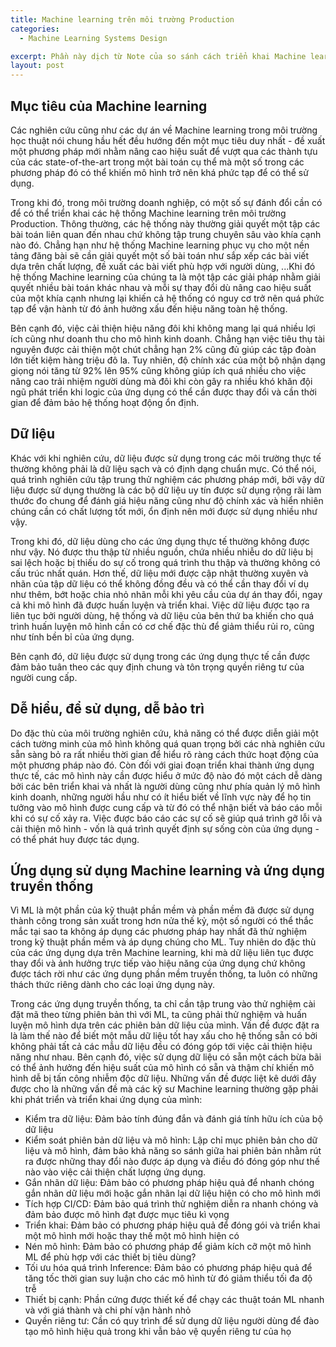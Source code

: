 ```yaml
---
title: Machine learning trên môi trường Production
categories:
  - Machine Learning Systems Design

excerpt: Phần này dịch từ Note của so sánh cách triển khai Machine learning khi nghiên cứu và triển khai trên môi trường Production cũng như nêu các vấn đề cần quan tâm khi triển khai các ứng dụng machine learning ở môi trường thực tế.
layout: post
---
```


## Mục tiêu của Machine learning

Các nghiên cứu cũng như các dự án về Machine learning trong môi trường học thuật nói chung hầu hết đều hướng đến một mục tiêu duy nhất - đề xuất một phương pháp mới nhằm nâng cao hiệu suất để vượt qua các thành tựu của các state-of-the-art trong một bài toán cụ thể mà một số trong các phương pháp đó có thể khiến mô hình trở nên khá phức tạp để có thể sử dụng.

Trong khi đó, trong môi trường doanh nghiệp, có một số sự đánh đổi cần có để có thể triển khai các hệ thống Machine learning trên môi trường Production. Thông thường, các hệ thống này thường giải quyết một tập các bài toán liên quan đến nhau chứ không tập trung chuyên sâu vào khía cạnh nào đó. Chẳng hạn như hệ thống Machine learning phục vụ cho một nền tảng đăng bài sẽ cần giải quyết một số bài toán như sắp xếp các bài viết dựa trên chất lượng, đề xuất các bài viết phù hợp với người dùng, ...Khi đó hệ thống Machine learning của chúng ta là một tập các giải pháp nhằm giải quyết nhiều bài toán khác nhau và mỗi sự thay đổi dù nâng cao hiệu suất của một khía cạnh nhưng lại khiến cả hệ thống có nguy cơ trở nên quá phức tạp để vận hành từ đó ảnh hưởng xấu đến hiệu năng toàn hệ thống.

Bên cạnh đó, việc cải thiện hiệu năng đôi khi không mang lại quá nhiều lợi ích cũng như doanh thu cho mô hình kinh doanh. Chẳng hạn việc tiêu thụ tài nguyên được cải thiện một chút chẳng hạn 2% cũng đủ giúp các tập đoàn lớn tiết kiệm hàng triệu đô la. Tuy nhiên, độ chính xác của một bộ nhận dạng giọng nói tăng từ 92% lên 95% cũng không giúp ích quá nhiều cho việc nâng cao trải nhiệm người dùng mà đôi khi còn gây ra nhiều khó khăn đội ngũ phát triển khi logic của ứng dụng có thể cần được thay đổi và cần thời gian để đảm bảo hệ thống hoạt động ổn định.

## Dữ liệu

Khác với khi nghiên cứu, dữ liệu được sử dụng trong các môi trường thực tế thường không phải là dữ liệu sạch và có định dạng chuẩn mực. Có thể nói, quá trình nghiên cứu tập trung thử nghiệm các phương pháp mới, bởi vậy dữ liệu được sử dụng thường là các bộ dữ liệu uy tín được sử dụng rộng rãi làm thước đo chung để đánh giá hiệu năng cũng như độ chính xác và hiển nhiên chúng cần có chất lượng tốt mới, ổn định nên mới được sử dụng nhiều như vậy.

Trong khi đó, dữ liệu dùng cho các ứng dụng thực tế thường không được như vậy. Nó được thu thập từ nhiều nguồn, chứa nhiều nhiễu do dữ liệu bị sai lệch hoặc bị thiếu do sự cố trong quá trình thu thập và thường không có cấu trúc nhất quán. Hơn thế, dữ liệu mới được cập nhật thường xuyên và nhãn của tập dữ liệu có thể không đồng đều và có thể cần thay đổi ví dụ như thêm, bớt hoặc chia nhỏ nhãn mỗi khi yêu cầu của dự án thay đổi, ngay cả khi mô hình đã được huấn luyện và triển khai. Việc dữ liệu được tạo ra liên tục bởi người dùng, hệ thống và dữ liệu của bên thứ ba khiến cho quá trình huấn luyện mô hình cần có cơ chế đặc thù để giảm thiểu rủi ro, cũng như tính bền bỉ của ứng dụng.

Bên cạnh đó, dữ liệu được sử dụng trong các ứng dụng thực tế cần được đảm bảo tuân theo các quy định chung và tôn trọng quyền riêng tư của người cung cấp.

## Dễ hiểu, để sử dụng, dễ bảo trì

Do đặc thù của môi trường nghiên cứu, khả năng có thể được diễn giải một cách tường minh của mô hình không quá quan trọng bởi các nhà nghiên cứu sẵn sàng bỏ ra rất nhiều thời gian để hiểu rõ ràng cách thức hoạt động của một phương pháp nào đó. Còn đối với giai đoạn triển khai thành ứng dụng thực tế, các mô hình này cần được hiểu ở mức độ nào đó một cách dễ dàng bởi các bên triển khai và nhất là người dùng cũng như phía quản lý mô hình kinh doanh, những người hầu như có ít hiểu biết về lĩnh vực này để họ tin tưởng vào mô hình được cung cấp và từ đó có thể nhận biết và báo cáo mỗi khi có sự cố xảy ra. Việc được báo cáo các sự cố sẽ giúp quá trình gỡ lỗi và cải thiện mô hình - vốn là quá trình quyết định sự sống còn của ứng dụng - có thể phát huy được tác dụng.

## Ứng dụng sử dụng Machine learning và ứng dụng truyền thống

Vì ML là một phần của kỹ thuật phần mềm và phần mềm đã được sử dụng thành công trong sản xuất trong hơn nửa thế kỷ, một số người có thể thắc mắc tại sao ta không áp dụng các phương pháp hay nhất đã thử nghiệm trong kỹ thuật phần mềm và áp dụng chúng cho ML. Tuy nhiên do đặc thù của các ứng dụng dựa trên Machine learning, khi mà dữ liệu liên tục được thay đổi và ảnh hưởng trực tiếp vào hiệu năng của ứng dụng chứ không được tách rời như các ứng dụng phần mềm truyền thống, ta luôn có những thách thức riêng dành cho các loại ứng dụng này.

Trong các ứng dụng truyền thống, ta chỉ cần tập trung vào thử nghiệm cài đặt mã theo từng phiên bản thì với ML, ta cũng phải thử nghiệm và huấn luyện mô hình dựa trên các phiên bản dữ liệu của mình. Vấn đề được đặt ra là làm thế nào để biết một mẫu dữ liệu tốt hay xấu cho hệ thống sẵn có bởi không phải tất cả các mẫu dữ liệu đều có đóng góp tới việc cải thiện hiệu năng như nhau. Bên cạnh đó, việc sử dụng dữ liệu có sẵn một cách bừa bãi có thể ảnh hưởng đến hiệu suất của mô hình có sẵn và thậm chí khiến mô hình dễ bị tấn công nhiễm độc dữ liệu. Những vấn đề được liệt kê dưới đây được cho là những vấn đề mà các kỹ sư Machine learning thường gặp phải khi phát triển và triển khai ứng dụng của mình:

- Kiểm tra dữ liệu: Đảm bảo tính đúng đắn và đánh giá tính hữu ích của bộ dữ liệu
- Kiểm soát phiên bản dữ liệu và mô hình: Lập chỉ mục phiên bản cho dữ liệu và mô hình, đảm bảo khả năng so sánh giữa hai phiên bản nhằm rút ra được những thay đổi nào được áp dụng và điều đó đóng góp như thế nào vào việc cải thiện chất lượng ứng dụng.
- Gắn nhãn dữ liệu: Đảm bảo có phương pháp hiệu quả để nhanh chóng gắn nhãn dữ liệu mới hoặc gắn nhãn lại dữ liệu hiện có cho mô hình mới
- Tích hợp CI/CD: Đảm bảo quá trình thử nghiệm diễn ra nhanh chóng và đảm bảo được mô hình đạt được mục tiêu kì vọng
- Triển khai: Đảm bảo có phương pháp hiệu quả để đóng gói và triển khai một mô hình mới hoặc thay thế một mô hình hiện có
- Nén mô hình: Đảm bảo có phương pháp để giảm kích cỡ một mô hình ML để phù hợp với các thiết bị tiêu dùng?
- Tối ưu hóa quá trình Inference: Đảm bảo có phương pháp hiệu quả để tăng tốc thời gian suy luận cho các mô hình từ đó giảm thiểu tối đa độ trễ
- Thiết bị cạnh: Phần cứng được thiết kế để chạy các thuật toán ML nhanh và với giá thành và chi phí vận hành nhỏ
- Quyền riêng tư: Cần có quy trình để sử dụng dữ liệu người dùng để đào tạo mô hình hiệu quả trong khi vẫn bảo vệ quyền riêng tư của họ
